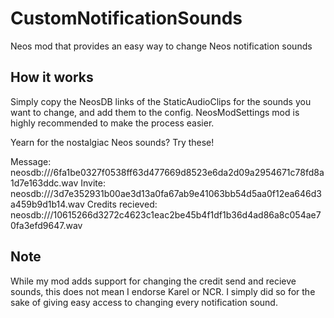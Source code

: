 # CustomNotificationSounds
 Neos mod that provides an easy way to change Neos notification sounds
 
 ## How it works
 Simply copy the NeosDB links of the StaticAudioClips for the sounds you want to change, and add them to the config. NeosModSettings mod is highly recommended to make the process easier.

 Yearn for the nostalgiac Neos sounds? Try these!

 Message: neosdb:///6fa1be0327f0538ff63d477669d8523e6da2d09a2954671c78fd8a1d7e163ddc.wav
 Invite: neosdb:///3d7e352931b00ae3d13a0fa67ab9e41063bb54d5aa0f12ea646d3a459b9d1b14.wav
 Credits recieved: neosdb:///10615266d3272c4623c1eac2be45b4f1df1b36d4ad86a8c054ae70fa3efd9647.wav


## Note
While my mod adds support for changing the credit send and recieve sounds, this does not mean I endorse Karel or NCR. I simply did so for the sake of giving easy access to changing every notification sound.